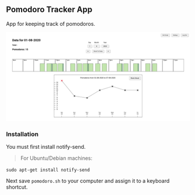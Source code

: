 <h2>Pomodoro Tracker App</h2>
<p>App for keeping track of pomodoros.</p>

![Alt text](/src/img/splash.jpeg)

<h3>Installation</h3>
<p>You must first install notify-send.</p>
<blockquote> For Ubuntu/Debian machines:</blockquote>
<p><code>sudo apt-get install notify-send</code></p>
<p>Next save <code>pomodoro.sh</code> to your computer and assign it to a keyboard shortcut.</p>
